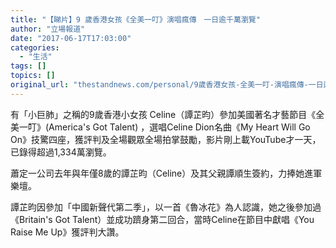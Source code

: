 ```yaml
---
title: "【睇片】9 歲香港女孩《全美一叮》演唱瘋傳　一日逾千萬瀏覽"
author: "立場報道"
date: "2017-06-17T17:03:00"
categories:
  - "生活"
tags: []
topics: []
original_url: "thestandnews.com/personal/9歲香港女孩-全美一叮-演唱瘋傳-一日逾千萬瀏覽"
---
```

有「小巨肺」之稱的9歲香港小女孩 Celine（譚芷昀）參加美國著名才藝節目《全美一叮》(America's Got Talent) ，選唱Celine Dion名曲《My Heart Will Go On》技驚四座，獲評判及全場觀眾全場拍掌鼓勵，影片剛上載YouTube才一天，已錄得超過1,334萬瀏覽。

蕭定一公司去年與年僅8歲的譚芷昀（Celine）及其父親譚順生簽約，力捧她進軍樂壇。

譚芷昀因參加「中國新聲代第二季」，以一首《魯冰花》為人認識，她之後參加過《Britain's Got Talent）並成功躋身第二回合，當時Celine在節目中獻唱《You Raise Me Up》獲評判大讚。